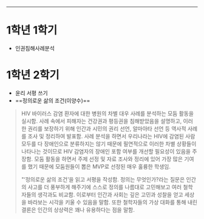****
# 1학년 1학기
- 인권침해사례분석

# 1학년 2학기
- 윤리 서평 쓰기
- ==정의로운 삶의 조건(이양수)== 



> HIV 바이러스 감염 환자에 대한 병원의 차별 대우 사례를 분석하는 모둠 활동을 실시함. 사례 속에서 피해자는 건강권과 평등권을 침해받았음을 설명하고, 이러한 권리를 보장하기 위해 인간과 시민의 권리 선언, 알마아타 선언 등 역사적 사례를 조사 및 정리하여 발표함. 사례 분석을 하면서 우리나라는 HIV에 감염된 사람 모두를 다 장애인으로 분류하지는 않기 때문에 필연적으로 이러한 차별 상황들이 나타나는 것이므로 HIV 감염자의 장애인 포함 여부를 개선할 필요성이 있음을 주장함. 모둠 활동을 하면서 주제 선정 및 자료 조사와 정리에 있어 가장 많은 기여를 했기 때문에 모둠원들이 뽑은 MVP로 선정된 매우 훌륭한 학생임. 
> 
> "‘정의로운 삶의 조건’을 읽고 서평을 작성함. 정의는 무엇인가?라는 질문은 인간의 사고를 더 풍부하게 해주기에 스스로 정의를 나름대로 고민해보고 여러 철학자들의 생각과도 비교함. 이로부터 인간과 사회는 깊은 고민과 성찰을 얻고 세상을 바라보는 시각을 키울 수 있음을 말함. 또한 철학자들의 가상 대화를 통해 내린 결론은 인간의 상상력은 꽤나 유용하다는 점을 말함.